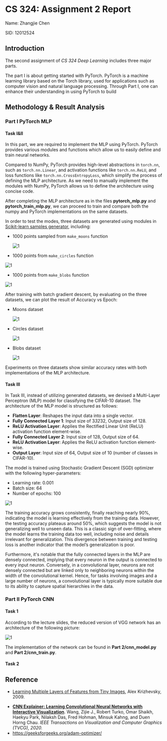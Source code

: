 # CS 324: Assignment 2 Report

Name: Zhangjie Chen

SID: 12012524

## Introduction

The second assignment of *CS 324 Deep Learning* includes three major parts.

The part I is about getting started with PyTorch. PyTorch is a machine learning library based on the Torch library, used for applications such as computer vision and natural language processing. Through Part I, one can enhance their understanding in using PyTorch to build 

## Methodology & Result Analysis

### Part I PyTorch MLP

#### Task I&II

In this part, we are required to implement the MLP using PyTorch. PyTorch provides various modules and functions which allow us to easily define and train neural networks.

Compared to NumPy, PyTorch provides high-level abstractions in `torch.nn`, such as `torch.nn.Linear`, and activation functions like `torch.nn.ReLU`, and loss functions like `torch.nn.CrossEntropyLoss`, which simplify the process of defining the MLP architecture. As we need to manually implement the modules with NumPy, PyTorch allows us to define the architecture using concise code.

After completing the MLP architecture as in the files **pytorch_mlp.py** and **pytorch_train_mlp.py**, we can proceed to train and compare both the numpy and PyTorch implementations on the same datasets. 

In order to test the modes, three datasets are generated using modules in [Scikit-learn samples generator](https://scikit-learn.org/stable/modules/classes.html#samples-generator), including:

* 1000 points sampled from `make_moons` function

  ![1](pics/moon.png)

* 1000 points from `make_circles` function

![1](pics/circ.png)

* 1000 points from `make_blobs` function

![1](pics/blobs.png)

After training with batch gradient descent, by evaluating on the three datasets, we can plot the result of Accuracy vs Epoch:

* Moons dataset

  ![1](pics/1.png)

* Circles dataset

  ![1](pics/2.png)

* Blobs dataset

  ![1](pics/3.png)

Experiments on three datasets show similar accuracy rates with both implementations of the MLP architecture.

#### Task III

In Task III, instead of utilizing generated datasets, we devised a Multi-Layer Perceptron (MLP) model for classifying the CIFAR-10 dataset. The architecture of the MLP model is structured as follows:

- **Flatten Layer**: Reshapes the input data into a single vector.
- **Fully Connected Layer 1**: Input size of 3*32*32, Output size of 128.
- **ReLU Activation Layer**: Applies the Rectified Linear Unit (ReLU) activation function element-wise.
- **Fully Connected Layer 2**: Input size of 128, Output size of 64.
- **ReLU Activation Layer**: Applies the ReLU activation function element-wise.
- **Output Layer**: Input size of 64, Output size of 10 (number of classes in CIFAR-10).

The model is trained using Stochastic Gradient Descent (SGD) optimizer with the following hyper-parameters:

- Learning rate: 0.001
- Batch size: 64
- Number of epochs: 100

![1](pics/4.png)

The training accuracy grows consistently, finally reaching nearly 90%, indicating the model is learning effectively from the training data. However, the testing accuracy plateaus around 50%, which suggests the model is not generalizing well to unseen data. This is a classic sign of over-fitting, where the model learns the training data too well, including noise and details irrelevant for generalization. This divergence between training and testing loss is another indicator that the model’s generalization is poor.

Furthermore, it's notable that the fully connected layers in the MLP are densely connected, implying that every neuron in the output is connected to every input neuron. Conversely, in a convolutional layer, neurons are not densely connected but are linked only to neighboring neurons within the width of the convolutional kernel. Hence, for tasks involving images and a large number of neurons, a convolutional layer is typically more suitable due to its ability to capture spatial hierarchies in the data.



### Part II PyTorch CNN

#### Task 1

According to the lecture slides, the reduced version of VGG network has an architecture of the following picture:

![1](pics/vgg.png)

The implementation of the network can be found in **Part 2/cnn_model.py** and **Part 2/cnn_train.py**.



#### Task 2





## Reference

- [Learning Multiple Layers of Features from Tiny Images](https://www.cs.toronto.edu/~kriz/learning-features-2009-TR.pdf), Alex Krizhevsky, 2009.

* [**CNN Explainer: Learning Convolutional Neural Networks with Interactive Visualization**](https://arxiv.org/abs/2004.15004). Wang, Zijie J., Robert Turko, Omar Shaikh, Haekyu Park, Nilaksh Das, Fred Hohman, Minsuk Kahng, and Duen Horng Chau. *IEEE Transactions on Visualization and Computer Graphics (TVCG), 2020.*
* https://geeksforgeeks.org/adam-optimizer/
